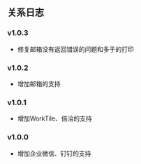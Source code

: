 ## 关系日志

### v1.0.3
- 修复邮箱没有返回错误的问题和多于的打印

### v1.0.2
- 增加邮箱的支持

### v1.0.1
- 增加WorkTile、倍洽的支持

### v1.0.0
- 增加企业微信、钉钉的支持
